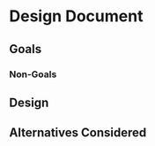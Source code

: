 # Design Document

<!--- Introduce context and scope of the project --->

## Goals

<!--- List the goals of the project --->

### Non-Goals

<!--- List the non-goals of the project --->

## Design

<!--- The meat of the document --->
<!--- Implementations, diagrams, APIs, data storage, etc. --->

## Alternatives Considered

<!--- Alternatives considered to the above and why we didn't use them --->
